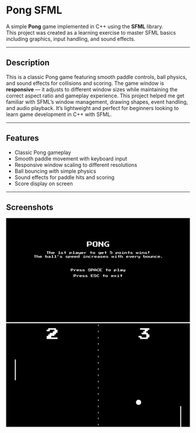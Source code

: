 # Pong SFML

A simple **Pong** game implemented in C++ using the **SFML** library.  
This project was created as a learning exercise to master SFML basics including graphics, input handling, and sound effects.

---

## Description

This is a classic Pong game featuring smooth paddle controls, ball physics, and sound effects for collisions and scoring. The game window is **responsive** — it adjusts to different window sizes while maintaining the correct aspect ratio and gameplay experience. This project helped me get familiar with SFML’s window management, drawing shapes, event handling, and audio playback. It’s lightweight and perfect for beginners looking to learn game development in C++ with SFML.

---

## Features

- Classic Pong gameplay
- Smooth paddle movement with keyboard input
- Responsive window scaling to different resolutions
- Ball bouncing with simple physics
- Sound effects for paddle hits and scoring
- Score display on screen

---

## Screenshots

![Screenshot 1](screenshots/menu.png)  
![Screenshot 2](screenshots/gameplay.png)  
